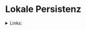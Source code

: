 # Lokale Persistenz

<details>

<summary>Links:</summary>

[https://www.hexacorn.com/blog/category/autostart-persistence/](https://www.hexacorn.com/blog/category/autostart-persistence/)

[https://github.com/swisskyrepo/PayloadsAllTheThings/blob/master/Methodology%20and%20Resources/Windows%20-%20Persistence.md](https://github.com/swisskyrepo/PayloadsAllTheThings/blob/master/Methodology%20and%20Resources/Windows%20-%20Persistence.md)

[https://oddvar.moe/2018/03/21/persistence-using-runonceex-hidden-from-autoruns-exe/](https://oddvar.moe/2018/03/21/persistence-using-runonceex-hidden-from-autoruns-exe/)

[https://www.netspi.com/blog/technical/network-penetration-testing/establishing-registry-persistence-via-sql-server-powerupsql/](https://www.netspi.com/blog/technical/network-penetration-testing/establishing-registry-persistence-via-sql-server-powerupsql/)

[https://github.com/Hackplayers/evil-winrm](https://github.com/Hackplayers/evil-winrm)

</details>


